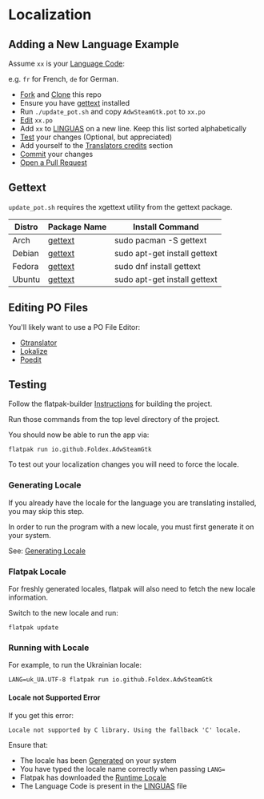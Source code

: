 # Localization

## Adding a New Language Example

Assume `xx` is your [Language Code](https://www.gnu.org/software/gettext/manual/html_node/Usual-Language-Codes.html):

e.g. `fr` for French, `de` for German.

- [Fork](https://docs.github.com/en/get-started/quickstart/contributing-to-projects#forking-a-repository) and [Clone](https://docs.github.com/en/get-started/quickstart/contributing-to-projects#cloning-a-fork) this repo
- Ensure you have [gettext](#gettext) installed
- Run `./update_pot.sh` and copy `AdwSteamGtk.pot` to `xx.po`
- [Edit](#editing-po-files) `xx.po`
- Add `xx` to [LINGUAS](/po/LINGUAS) on a new line. Keep this list sorted alphabetically
- [Test](#testing) your changes (Optional, but appreciated)
- Add yourself to the [Translators credits](/src/info.py.in) section
- [Commit](https://docs.github.com/en/get-started/quickstart/contributing-to-projects#making-and-pushing-changes) your changes
- [Open a Pull Request](https://docs.github.com/en/get-started/quickstart/contributing-to-projects#making-a-pull-request)

## Gettext

`update_pot.sh` requires the xgettext utility from the gettext package.

| Distro | Package Name                                                        | Install Command              |
|--------|---------------------------------------------------------------------|------------------------------|
| Arch   | [gettext](https://archlinux.org/packages/core/x86_64/gettext/)      | sudo pacman -S gettext       |
| Debian | [gettext](https://packages.debian.org/stable/gettext)               | sudo apt-get install gettext |
| Fedora | [gettext](https://packages.fedoraproject.org/pkgs/gettext/gettext/) | sudo dnf install gettext     |
| Ubuntu | [gettext](https://packages.ubuntu.com/lunar/gettext)                | sudo apt-get install gettext |

## Editing PO Files

You'll likely want to use a PO File Editor:

- [Gtranslator](https://flathub.org/apps/org.gnome.Gtranslator)
- [Lokalize](https://flathub.org/apps/org.kde.lokalize)
- [Poedit](https://flathub.org/apps/net.poedit.Poedit)

## Testing

Follow the flatpak-builder [Instructions](https://github.com/Foldex/AdwSteamGtk#building) for building the project.

Run those commands from the top level directory of the project.

You should now be able to run the app via:

`flatpak run io.github.Foldex.AdwSteamGtk`

To test out your localization changes you will need to force the locale.

### Generating Locale

If you already have the locale for the language you are translating installed, you may skip this step.

In order to run the program with a new locale, you must first generate it on your system.

See: [Generating Locale](https://wiki.archlinux.org/title/Locale#Generating_locales)

### Flatpak Locale

For freshly generated locales, flatpak will also need to fetch the new locale information.

Switch to the new locale and run:

`flatpak update`

### Running with Locale

For example, to run the Ukrainian locale:

`LANG=uk_UA.UTF-8 flatpak run io.github.Foldex.AdwSteamGtk`

#### Locale not Supported Error

If you get this error:

`Locale not supported by C library. Using the fallback 'C' locale.`

Ensure that:
- The locale has been [Generated](#generating-locale) on your system
- You have typed the locale name correctly when passing `LANG=`
- Flatpak has downloaded the [Runtime Locale](#flatpak-locale)
- The Language Code is present in the [LINGUAS](/po/LINGUAS) file
